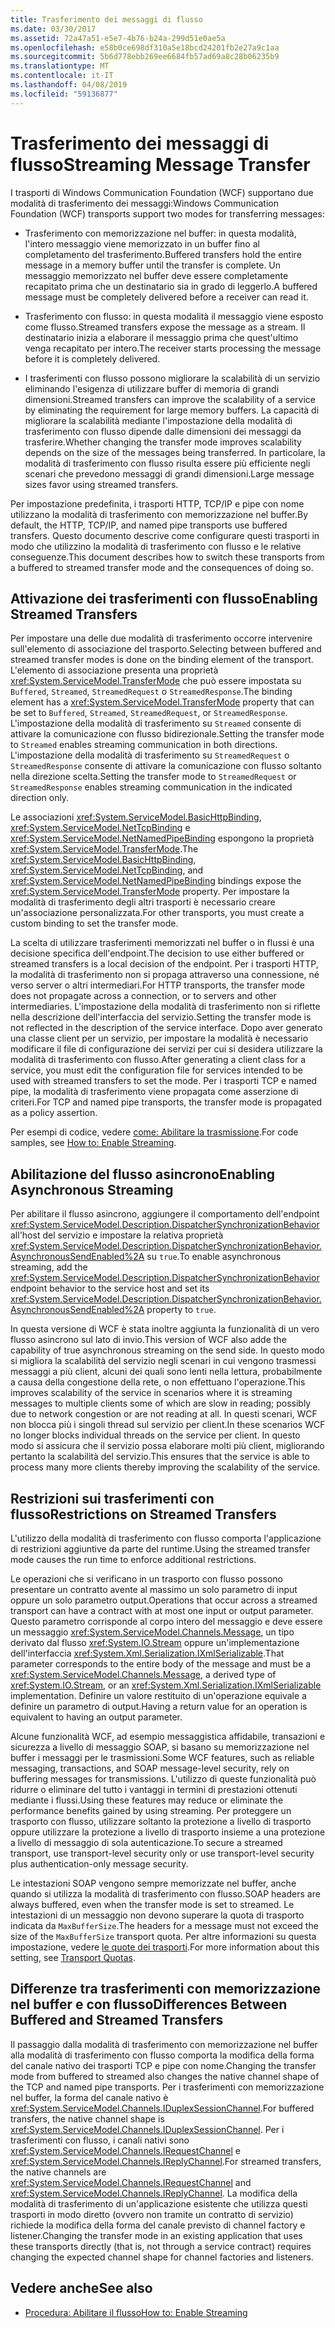 ```yaml
---
title: Trasferimento dei messaggi di flusso
ms.date: 03/30/2017
ms.assetid: 72a47a51-e5e7-4b76-b24a-299d51e0ae5a
ms.openlocfilehash: e58b0ce698df310a5e18bcd24201fb2e27a9c1aa
ms.sourcegitcommit: 5b6d778ebb269ee6684fb57ad69a8c28b06235b9
ms.translationtype: MT
ms.contentlocale: it-IT
ms.lasthandoff: 04/08/2019
ms.locfileid: "59136877"
---
```

# <a name="streaming-message-transfer"></a><span data-ttu-id="08b13-102">Trasferimento dei messaggi di flusso</span><span class="sxs-lookup"><span data-stu-id="08b13-102">Streaming Message Transfer</span></span>
<span data-ttu-id="08b13-103">I trasporti di Windows Communication Foundation (WCF) supportano due modalità di trasferimento dei messaggi:</span><span class="sxs-lookup"><span data-stu-id="08b13-103">Windows Communication Foundation (WCF) transports support two modes for transferring messages:</span></span>  
  
-   <span data-ttu-id="08b13-104">Trasferimento con memorizzazione nel buffer: in questa modalità, l'intero messaggio viene memorizzato in un buffer fino al completamento del trasferimento.</span><span class="sxs-lookup"><span data-stu-id="08b13-104">Buffered transfers hold the entire message in a memory buffer until the transfer is complete.</span></span> <span data-ttu-id="08b13-105">Un messaggio memorizzato nel buffer deve essere completamente recapitato prima che un destinatario sia in grado di leggerlo.</span><span class="sxs-lookup"><span data-stu-id="08b13-105">A buffered message must be completely delivered before a receiver can read it.</span></span>  
  
-   <span data-ttu-id="08b13-106">Trasferimento con flusso: in questa modalità il messaggio viene esposto come flusso.</span><span class="sxs-lookup"><span data-stu-id="08b13-106">Streamed transfers expose the message as a stream.</span></span> <span data-ttu-id="08b13-107">Il destinatario inizia a elaborare il messaggio prima che quest'ultimo venga recapitato per intero.</span><span class="sxs-lookup"><span data-stu-id="08b13-107">The receiver starts processing the message before it is completely delivered.</span></span>  
  
-   <span data-ttu-id="08b13-108">I trasferimenti con flusso possono migliorare la scalabilità di un servizio eliminando l'esigenza di utilizzare buffer di memoria di grandi dimensioni.</span><span class="sxs-lookup"><span data-stu-id="08b13-108">Streamed transfers can improve the scalability of a service by eliminating the requirement for large memory buffers.</span></span> <span data-ttu-id="08b13-109">La capacità di migliorare la scalabilità mediante l'impostazione della modalità di trasferimento con flusso dipende dalle dimensioni dei messaggi da trasferire.</span><span class="sxs-lookup"><span data-stu-id="08b13-109">Whether changing the transfer mode improves scalability depends on the size of the messages being transferred.</span></span> <span data-ttu-id="08b13-110">In particolare, la modalità di trasferimento con flusso risulta essere più efficiente negli scenari che prevedono messaggi di grandi dimensioni.</span><span class="sxs-lookup"><span data-stu-id="08b13-110">Large message sizes favor using streamed transfers.</span></span>  
  
 <span data-ttu-id="08b13-111">Per impostazione predefinita, i trasporti HTTP, TCP/IP e pipe con nome utilizzano la modalità di trasferimento con memorizzazione nel buffer.</span><span class="sxs-lookup"><span data-stu-id="08b13-111">By default, the HTTP, TCP/IP, and named pipe transports use buffered transfers.</span></span> <span data-ttu-id="08b13-112">Questo documento descrive come configurare questi trasporti in modo che utilizzino la modalità di trasferimento con flusso e le relative conseguenze.</span><span class="sxs-lookup"><span data-stu-id="08b13-112">This document describes how to switch these transports from a buffered to streamed transfer mode and the consequences of doing so.</span></span>  
  
## <a name="enabling-streamed-transfers"></a><span data-ttu-id="08b13-113">Attivazione dei trasferimenti con flusso</span><span class="sxs-lookup"><span data-stu-id="08b13-113">Enabling Streamed Transfers</span></span>  
 <span data-ttu-id="08b13-114">Per impostare una delle due modalità di trasferimento occorre intervenire sull'elemento di associazione del trasporto.</span><span class="sxs-lookup"><span data-stu-id="08b13-114">Selecting between buffered and streamed transfer modes is done on the binding element of the transport.</span></span> <span data-ttu-id="08b13-115">L'elemento di associazione presenta una proprietà <xref:System.ServiceModel.TransferMode> che può essere impostata su `Buffered`, `Streamed`, `StreamedRequest` o `StreamedResponse`.</span><span class="sxs-lookup"><span data-stu-id="08b13-115">The binding element has a <xref:System.ServiceModel.TransferMode> property that can be set to `Buffered`, `Streamed`, `StreamedRequest`, or `StreamedResponse`.</span></span> <span data-ttu-id="08b13-116">L'impostazione della modalità di trasferimento su `Streamed` consente di attivare la comunicazione con flusso bidirezionale.</span><span class="sxs-lookup"><span data-stu-id="08b13-116">Setting the transfer mode to `Streamed` enables streaming communication in both directions.</span></span> <span data-ttu-id="08b13-117">L'impostazione della modalità di trasferimento su `StreamedRequest` o `StreamedResponse` consente di attivare la comunicazione con flusso soltanto nella direzione scelta.</span><span class="sxs-lookup"><span data-stu-id="08b13-117">Setting the transfer mode to `StreamedRequest` or `StreamedResponse` enables streaming communication in the indicated direction only.</span></span>  
  
 <span data-ttu-id="08b13-118">Le associazioni <xref:System.ServiceModel.BasicHttpBinding>, <xref:System.ServiceModel.NetTcpBinding> e <xref:System.ServiceModel.NetNamedPipeBinding> espongono la proprietà <xref:System.ServiceModel.TransferMode>.</span><span class="sxs-lookup"><span data-stu-id="08b13-118">The <xref:System.ServiceModel.BasicHttpBinding>, <xref:System.ServiceModel.NetTcpBinding>, and <xref:System.ServiceModel.NetNamedPipeBinding> bindings expose the <xref:System.ServiceModel.TransferMode> property.</span></span> <span data-ttu-id="08b13-119">Per impostare la modalità di trasferimento degli altri trasporti è necessario creare un'associazione personalizzata.</span><span class="sxs-lookup"><span data-stu-id="08b13-119">For other transports, you must create a custom binding to set the transfer mode.</span></span>  
  
 <span data-ttu-id="08b13-120">La scelta di utilizzare trasferimenti memorizzati nel buffer o in flussi è una decisione specifica dell'endpoint.</span><span class="sxs-lookup"><span data-stu-id="08b13-120">The decision to use either buffered or streamed transfers is a local decision of the endpoint.</span></span> <span data-ttu-id="08b13-121">Per i trasporti HTTP, la modalità di trasferimento non si propaga attraverso una connessione, né verso server o altri intermediari.</span><span class="sxs-lookup"><span data-stu-id="08b13-121">For HTTP transports, the transfer mode does not propagate across a connection, or to servers and other intermediaries.</span></span> <span data-ttu-id="08b13-122">L'impostazione della modalità di trasferimento non si riflette nella descrizione dell'interfaccia del servizio.</span><span class="sxs-lookup"><span data-stu-id="08b13-122">Setting the transfer mode is not reflected in the description of the service interface.</span></span> <span data-ttu-id="08b13-123">Dopo aver generato una classe client per un servizio, per impostare la modalità è necessario modificare il file di configurazione dei servizi per cui si desidera utilizzare la modalità di trasferimento con flusso.</span><span class="sxs-lookup"><span data-stu-id="08b13-123">After generating a client class for a service, you must edit the configuration file for services intended to be used with streamed transfers to set the mode.</span></span> <span data-ttu-id="08b13-124">Per i trasporti TCP e named pipe, la modalità di trasferimento viene propagata come asserzione di criteri.</span><span class="sxs-lookup"><span data-stu-id="08b13-124">For TCP and named pipe transports, the transfer mode is propagated as a policy assertion.</span></span>  
  
 <span data-ttu-id="08b13-125">Per esempi di codice, vedere [come: Abilitare la trasmissione](../../../../docs/framework/wcf/feature-details/how-to-enable-streaming.md).</span><span class="sxs-lookup"><span data-stu-id="08b13-125">For code samples, see [How to: Enable Streaming](../../../../docs/framework/wcf/feature-details/how-to-enable-streaming.md).</span></span>  
  
## <a name="enabling-asynchronous-streaming"></a><span data-ttu-id="08b13-126">Abilitazione del flusso asincrono</span><span class="sxs-lookup"><span data-stu-id="08b13-126">Enabling Asynchronous Streaming</span></span>  
 <span data-ttu-id="08b13-127">Per abilitare il flusso asincrono, aggiungere il comportamento dell'endpoint <xref:System.ServiceModel.Description.DispatcherSynchronizationBehavior> all'host del servizio e impostare la relativa proprietà <xref:System.ServiceModel.Description.DispatcherSynchronizationBehavior.AsynchronousSendEnabled%2A> su `true`.</span><span class="sxs-lookup"><span data-stu-id="08b13-127">To enable asynchronous streaming, add the  <xref:System.ServiceModel.Description.DispatcherSynchronizationBehavior> endpoint behavior to the service host and set its <xref:System.ServiceModel.Description.DispatcherSynchronizationBehavior.AsynchronousSendEnabled%2A> property to `true`.</span></span>  
  
 <span data-ttu-id="08b13-128">In questa versione di WCF è stata inoltre aggiunta la funzionalità di un vero flusso asincrono sul lato di invio.</span><span class="sxs-lookup"><span data-stu-id="08b13-128">This version of WCF also adde the capability of true asynchronous streaming on the send side.</span></span> <span data-ttu-id="08b13-129">In questo modo si migliora la scalabilità del servizio negli scenari in cui vengono trasmessi messaggi a più client, alcuni dei quali sono lenti nella lettura, probabilmente a causa della congestione della rete, o non effettuano l'operazione.</span><span class="sxs-lookup"><span data-stu-id="08b13-129">This improves scalability of the service in scenarios where it is streaming messages to multiple clients some of which are slow in reading; possibly due to network congestion or are not reading at all.</span></span> <span data-ttu-id="08b13-130">In questi scenari, WCF non blocca più i singoli thread sul servizio per client.</span><span class="sxs-lookup"><span data-stu-id="08b13-130">In these scenarios WCF no longer blocks individual threads on the service per client.</span></span> <span data-ttu-id="08b13-131">In questo modo si assicura che il servizio possa elaborare molti più client, migliorando pertanto la scalabilità del servizio.</span><span class="sxs-lookup"><span data-stu-id="08b13-131">This ensures that the service is able to process many more clients thereby improving the scalability of the service.</span></span>  
  
## <a name="restrictions-on-streamed-transfers"></a><span data-ttu-id="08b13-132">Restrizioni sui trasferimenti con flusso</span><span class="sxs-lookup"><span data-stu-id="08b13-132">Restrictions on Streamed Transfers</span></span>  
 <span data-ttu-id="08b13-133">L'utilizzo della modalità di trasferimento con flusso comporta l'applicazione di restrizioni aggiuntive da parte del runtime.</span><span class="sxs-lookup"><span data-stu-id="08b13-133">Using the streamed transfer mode causes the run time to enforce additional restrictions.</span></span>  
  
 <span data-ttu-id="08b13-134">Le operazioni che si verificano in un trasporto con flusso possono presentare un contratto avente al massimo un solo parametro di input oppure un solo parametro output.</span><span class="sxs-lookup"><span data-stu-id="08b13-134">Operations that occur across a streamed transport can have a contract with at most one input or output parameter.</span></span> <span data-ttu-id="08b13-135">Questo parametro corrisponde al corpo intero del messaggio e deve essere un messaggio <xref:System.ServiceModel.Channels.Message>, un tipo derivato dal flusso <xref:System.IO.Stream> oppure un'implementazione dell'interfaccia <xref:System.Xml.Serialization.IXmlSerializable>.</span><span class="sxs-lookup"><span data-stu-id="08b13-135">That parameter corresponds to the entire body of the message and must be a <xref:System.ServiceModel.Channels.Message>, a derived type of <xref:System.IO.Stream>, or an <xref:System.Xml.Serialization.IXmlSerializable> implementation.</span></span> <span data-ttu-id="08b13-136">Definire un valore restituito di un'operazione equivale a definire un parametro di output.</span><span class="sxs-lookup"><span data-stu-id="08b13-136">Having a return value for an operation is equivalent to having an output parameter.</span></span>  
  
 <span data-ttu-id="08b13-137">Alcune funzionalità WCF, ad esempio messaggistica affidabile, transazioni e sicurezza a livello di messaggio SOAP, si basano su memorizzazione nel buffer i messaggi per le trasmissioni.</span><span class="sxs-lookup"><span data-stu-id="08b13-137">Some WCF features, such as reliable messaging, transactions, and SOAP message-level security, rely on buffering messages for transmissions.</span></span> <span data-ttu-id="08b13-138">L'utilizzo di queste funzionalità può ridurre o eliminare del tutto i vantaggi in termini di prestazioni ottenuti mediante i flussi.</span><span class="sxs-lookup"><span data-stu-id="08b13-138">Using these features may reduce or eliminate the performance benefits gained by using streaming.</span></span> <span data-ttu-id="08b13-139">Per proteggere un trasporto con flusso, utilizzare soltanto la protezione a livello di trasporto oppure utilizzare la protezione a livello di trasporto insieme a una protezione a livello di messaggio di sola autenticazione.</span><span class="sxs-lookup"><span data-stu-id="08b13-139">To secure a streamed transport, use transport-level security only or use transport-level security plus authentication-only message security.</span></span>  
  
 <span data-ttu-id="08b13-140">Le intestazioni SOAP vengono sempre memorizzate nel buffer, anche quando si utilizza la modalità di trasferimento con flusso.</span><span class="sxs-lookup"><span data-stu-id="08b13-140">SOAP headers are always buffered, even when the transfer mode is set to streamed.</span></span> <span data-ttu-id="08b13-141">Le intestazioni di un messaggio non devono superare la quota di trasporto indicata da `MaxBufferSize`.</span><span class="sxs-lookup"><span data-stu-id="08b13-141">The headers for a message must not exceed the size of the `MaxBufferSize` transport quota.</span></span> <span data-ttu-id="08b13-142">Per altre informazioni su questa impostazione, vedere [le quote dei trasporti](../../../../docs/framework/wcf/feature-details/transport-quotas.md).</span><span class="sxs-lookup"><span data-stu-id="08b13-142">For more information about this setting, see [Transport Quotas](../../../../docs/framework/wcf/feature-details/transport-quotas.md).</span></span>  
  
## <a name="differences-between-buffered-and-streamed-transfers"></a><span data-ttu-id="08b13-143">Differenze tra trasferimenti con memorizzazione nel buffer e con flusso</span><span class="sxs-lookup"><span data-stu-id="08b13-143">Differences Between Buffered and Streamed Transfers</span></span>  
 <span data-ttu-id="08b13-144">Il passaggio dalla modalità di trasferimento con memorizzazione nel buffer alla modalità di trasferimento con flusso comporta la modifica della forma del canale nativo dei trasporti TCP e pipe con nome.</span><span class="sxs-lookup"><span data-stu-id="08b13-144">Changing the transfer mode from buffered to streamed also changes the native channel shape of the TCP and named pipe transports.</span></span> <span data-ttu-id="08b13-145">Per i trasferimenti con memorizzazione nel buffer, la forma del canale nativo è <xref:System.ServiceModel.Channels.IDuplexSessionChannel>.</span><span class="sxs-lookup"><span data-stu-id="08b13-145">For buffered transfers, the native channel shape is <xref:System.ServiceModel.Channels.IDuplexSessionChannel>.</span></span> <span data-ttu-id="08b13-146">Per i trasferimenti con flusso, i canali nativi sono <xref:System.ServiceModel.Channels.IRequestChannel> e <xref:System.ServiceModel.Channels.IReplyChannel>.</span><span class="sxs-lookup"><span data-stu-id="08b13-146">For streamed transfers, the native channels are <xref:System.ServiceModel.Channels.IRequestChannel> and <xref:System.ServiceModel.Channels.IReplyChannel>.</span></span> <span data-ttu-id="08b13-147">La modifica della modalità di trasferimento di un'applicazione esistente che utilizza questi trasporti in modo diretto (ovvero non tramite un contratto di servizio) richiede la modifica della forma del canale previsto di channel factory e listener.</span><span class="sxs-lookup"><span data-stu-id="08b13-147">Changing the transfer mode in an existing application that uses these transports directly (that is, not through a service contract) requires changing the expected channel shape for channel factories and listeners.</span></span>  
  
## <a name="see-also"></a><span data-ttu-id="08b13-148">Vedere anche</span><span class="sxs-lookup"><span data-stu-id="08b13-148">See also</span></span>

- [<span data-ttu-id="08b13-149">Procedura: Abilitare il flusso</span><span class="sxs-lookup"><span data-stu-id="08b13-149">How to: Enable Streaming</span></span>](../../../../docs/framework/wcf/feature-details/how-to-enable-streaming.md)
